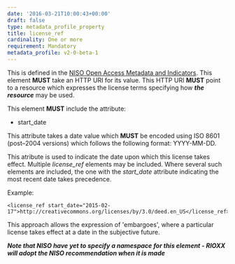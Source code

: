 ```yaml
---
date: '2016-03-21T10:00:43+00:00'
draft: false
type: metadata_profile_property
title: license_ref
cardinality: One or more
requirement: Mandatory
metadata_profile: v2-0-beta-1
---
```

This is defined in the [NISO Open Access Metadata and Indicators](http://www.niso.org/workrooms/oami/). This element **MUST** take an HTTP URI for its value. This HTTP URI **MUST** point to a resource which expresses the license terms specifying how ***the resource*** may be used.

This element **MUST** include the attribute:

* start_date

This attribute takes a date value which **MUST** be encoded using ISO 8601 (post&#8211;2004 versions) which follows the following format: YYYY-MM-DD.

This atribute is used to indicate the date upon which this license takes effect. Multiple *license_ref* elements may be included. Where several such elements are included, the one with the *start_date* attribute indicating the most recent date takes precedence.

Example:
    
    <license_ref start_date="2015-02-17">http://creativecommons.org/licenses/by/3.0/deed.en_US</license_ref>


This approach allows the expression of &#39;embargoes&#39;, where a particular license takes effect at a date in the subjective future.

***Note that NISO have yet to specify a namespace for this element - RIOXX will adopt the NISO recommendation when it is made***
